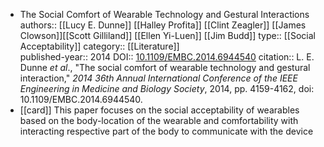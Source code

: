 - The Social Comfort of Wearable Technology and Gestural Interactions
  authors:: [[Lucy E. Dunne]] [[Halley Profita]] [[Clint Zeagler]] [[James Clowson]][[Scott Gilliland]] [[Ellen Yi-Luen]] [[Jim Budd]]
  type::  [[Social Acceptability]]
  category:: [[Literature]]  
  published-year:: 2014
  DOI:: [10.1109/EMBC.2014.6944540](http://dx.doi.org/10.1109/EMBC.2014.6944540) 
  citation:: L. E. Dunne *et al*., "The social comfort of wearable technology and gestural interaction," *2014 36th Annual International Conference of the IEEE Engineering in Medicine and Biology Society*, 2014, pp. 4159-4162, doi: 10.1109/EMBC.2014.6944540.
- [[card]] This paper focuses on the social acceptability of wearables based on the body-location of the wearable and comfortability with interacting respective part of the body to communicate with the device